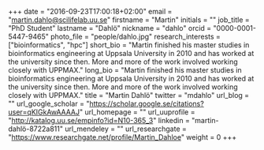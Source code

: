 +++
date = "2016-09-23T17:00:18+02:00"
email = "martin.dahlo@scilifelab.uu.se"
firstname = "Martin"
initials = ""
job_title = "PhD Student"
lastname = "Dahlö"
nickname = "dahlo"
orcid = "0000-0001-5447-9465"
photo_file = "people/dahlo.jpg"
research_interests = ["bioinformatics", "hpc"]
short_bio = "Martin finished his master studies in bioinformatics engineering at Uppsala University in 2010 and has worked at the university since then. More and more of the work involved working closely with UPPMAX."
long_bio = "Martin finished his master studies in bioinformatics engineering at Uppsala University in 2010 and has worked at the university since then. More and more of the work involved working closely with UPPMAX."
title = "Martin Dahlö"
twitter = "mdahlo"
url_blog = ""
url_google_scholar = "https://scholar.google.se/citations?user=qKIGkAwAAAAJ"
url_homepage = ""
url_uuprofile = "http://katalog.uu.se/empinfo?id=N10-365_3"
linkedin = "martin-dahlö-8722a811"
url_mendeley = ""
url_researchgate = "https://www.researchgate.net/profile/Martin_Dahloe"
weight = 0
+++

